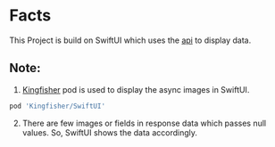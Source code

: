 # Facts
 This Project is build on SwiftUI which uses the [api](https://dl.dropboxusercontent.com/s/2iodh4vg0eortkl/facts.json) to display data.
 
## Note:
  1. [Kingfisher](https://github.com/onevcat/Kingfisher) pod is used to display the async images in SwiftUI.
  ```bash
  pod 'Kingfisher/SwiftUI'
  ```
 2. There are few images or fields in response data which passes null values. So, SwiftUI shows the data accordingly.
